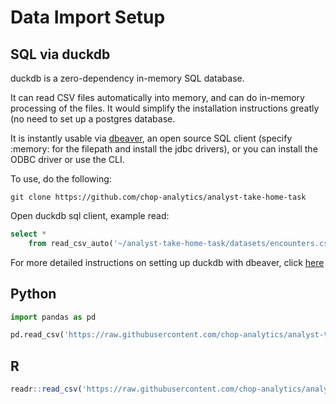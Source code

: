 # Data Import Setup

## SQL via duckdb

duckdb is a zero-dependency in-memory SQL database.

It can read CSV files automatically into memory, and can do in-memory processing of the files. It would simplify the installation instructions greatly (no need to set up a postgres database.

It is instantly usable via [dbeaver](https://dbeaver.io/download/), an open source SQL client (specify :memory: for the filepath and install the jdbc drivers), or you can install the ODBC driver or use the CLI.

To use, do the following:

`git clone https://github.com/chop-analytics/analyst-take-home-task`

Open duckdb sql client, example read:

```sql
select *
    from read_csv_auto('~/analyst-take-home-task/datasets/encounters.csv', SAMPLE_SIZE = -1)
```

For more detailed instructions on setting up duckdb with dbeaver, click [here](duckdb_setup.md)

## Python

```python
import pandas as pd

pd.read_csv('https://raw.githubusercontent.com/chop-analytics/analyst-take-home-task/master/datasets/allergies.csv')
```

## R

```r
readr::read_csv('https://raw.githubusercontent.com/chop-analytics/analyst-take-home-task/master/datasets/allergies.csv')
```
